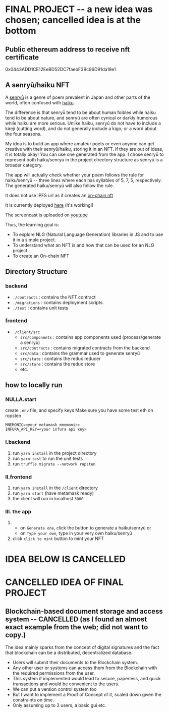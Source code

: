 ﻿# FINAL PROJECT -- a new idea was chosen; cancelled idea is at the bottom

## Public ethereum address to receive nft certificate
0x0443ADD1CE12EeBD52DC7faebF3Bc96D91da18e1
## A senryū/haiku NFT
A [senryū](https://en.wikipedia.org/wiki/Senry%C5%AB) is a genre of poem prevalent in Japan and other parts of the world, often confused with [haiku](https://en.wikipedia.org/wiki/Haiku).

The difference is that senryū tend to be about human foibles while haiku tend to be about nature, and senryū are often cynical or darkly humorous while haiku are more serious. Unlike haiku, senryū do not have to include a kireji (cutting word), and do not generally include a kigo, or a word about the four seasons.

My idea is to build an app where amateur poets or even anyone can get creative with their senryū/haiku, storing it in an NFT. If they are out of ideas, it is totally okay! You can use one generated from the app. I chose senryū to represent both haiku/senryū in the project directory structure as senryū is a broader category.

The app will actually check whether your poem follows the rule for haiku/senryū -- three lines where each has syllables of 5, 7, 5, respectively.
The generated haiku/senryū will also follow the rule.

It does not use IPFS url as it creates an [on-chain nft](https://medium.com/coinmonks/how-to-create-on-chain-nfts-with-solidity-1e20ff9dd87e)

It is currently deployed [here](https://consensys-final.herokuapp.com/)  (it's working!)

The screencast is uploaded on [youtube](https://www.youtube.com/watch?v=CAgZe8yoOgc)

Thus, the learning goal is:
- To explore NLG (Natural Language Generation) libraries in JS and to use it in a simple project.
- To understand what an NFT is and how that can be used for an NLG project.
- To create an On-chain NFT

## Directory Structure
### backend
- `./contracts` : contains the NFT contract
- `./migrations` : contains deployment scripts.
- `./test` : contains unit tests
### frontend
- `./client/src`
  - `src/components` : contains app components used (process/generate a senryū)
  - `src/contracts` : contains migrated contracts from the backend
  - `src/data` : contains the grammar used to generate senryū
  - `src/state` : contains the redux reducer
  - `src/store` : contains the redux store
  - etc.

## how to locally run

### NULLA.start
create `.env` file, and specify keys 
Make sure you have some test eth on ropsten
```
MNEMONIC=<your metamask mnemonic>
INFURA_API_KEY=<your infura api key>
```
### I.backend
1. run `yarn install` in the project directory
2. run `yarn test` to run the unit tests
3. run `truffle migrate --network ropsten`

### II.frontend
1. run `yarn install` in the `/client` directory
2. run `yarn start` (have metamask ready)
3. the client will run in localhost `3000`
### III. the app
1.
    - on `Generate one`, click the button to generate a haiku/senryū
  or
    - on `Type your own`, type in your very own haiku/senryū
2. click `click to mint` button to mint your NFT

# IDEA BELOW IS CANCELLED
# CANCELLED IDEA OF FINAL PROJECT
## Blockchain-based document storage and access system -- CANCELLED (as I found an almost exact example from the web; did not want to copy.)

The idea mainly sparks from the concept of digital signatures and the fact that blockchain can be a distributed, decentralized database.

- Users will submit their documents to the Blockchain system.
- Any other user or systems can access them from the Blockchain with the required permissions from the user.
- This system if implemented would lead to secure, paperless, and quick transactions and would be convenient to the users.
- We can put a version control system too
- But I want to implement a Proof of Concept of it, scaled down given the constraints on time.
- Only assuming up to 2 users, a basic gui etc.